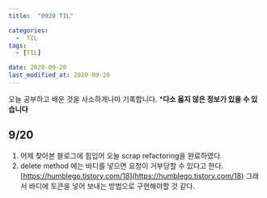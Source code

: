 ```yaml
---
title:  "0920 TIL" 

categories:
  -  TIL
tags:
  - [TIL]

date: 2020-09-20
last_modified_at: 2020-09-20
---
```


오늘 공부하고 배운 것을 사소하게나마 기록합니다. 
***다소 옳지 않은 정보가 있을 수 있습니다**

## 9/20

1. 어제 찾아본 블로그에 힘입어 오늘 scrap refactoring을 완료하였다. 
2. delete method 에는 바디를 넣으면 요청이 거부당할 수 있다고 한다. [https://humblego.tistory.com/18](https://humblego.tistory.com/18)
그래서 바디에 토큰을 넣어 보내는 방법으로 구현해야할 것 같다.